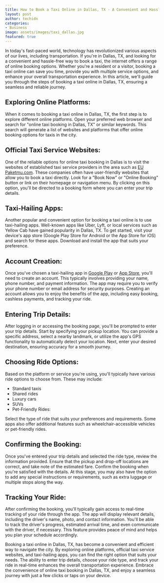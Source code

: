 ```yaml
---
title: How to Book a Taxi Online in Dallas, TX - A Convenient and Hassle-Free Option
layout: post
author: techidn
categories: 
- Business
image: assets/images/taxi_dallas.jpg
featured: true
---
```


In today's fast-paced world, technology has revolutionized various aspects of our lives, including transportation. If you're in Dallas, TX, and looking for a convenient and hassle-free way to book a taxi, the internet offers a range of online booking options. Whether you're a resident or a visitor, booking a taxi online can save you time, provide you with multiple service options, and enhance your overall transportation experience. In this article, we'll guide you through the steps of booking a taxi online in Dallas, TX, ensuring a seamless and reliable journey.

## Exploring Online Platforms:
When it comes to booking a taxi online in Dallas, TX, the first step is to explore different online platforms. Open your preferred web browser and search for "online taxi booking in Dallas, TX" or similar keywords. This search will generate a list of websites and platforms that offer online booking options for taxis in the city.

## Official Taxi Service Websites:
One of the reliable options for online taxi booking in Dallas is to visit the websites of established taxi service providers in the area such as [EU Paketmu.com](https://eu.paketmu.com/). These companies often have user-friendly websites that allow you to book a taxi directly. Look for a "Book Now" or "Online Booking" button or link on their homepage or navigation menu. By clicking on this option, you'll be directed to a booking form where you can enter your trip details.

## Taxi-Hailing Apps:
Another popular and convenient option for booking a taxi online is to use taxi-hailing apps. Well-known apps like Uber, Lyft, or local services such as Yellow Cab have gained popularity in Dallas, TX. To get started, visit your device's app store (Google Play Store for Android or the App Store for iOS) and search for these apps. Download and install the app that suits your preference.

## Account Creation:
Once you've chosen a taxi-hailing app in [Google Play](https://play.google.com/) or [App Store](https://www.apple.com/id/app-store/), you'll need to create an account. This typically involves providing your name, phone number, and payment information. The app may require you to verify your phone number or email address for security purposes. Creating an account allows you to enjoy the benefits of the app, including easy booking, cashless payments, and tracking your ride.

## Entering Trip Details:
After logging in or accessing the booking page, you'll be prompted to enter your trip details. Start by specifying your pickup location. You can provide a specific address, select a nearby landmark, or utilize the app's GPS functionality to automatically detect your location. Next, enter your desired destination, ensuring accuracy for a smooth journey.

## Choosing Ride Options:
Based on the platform or service you're using, you'll typically have various ride options to choose from. These may include:

- Standard taxis
- Shared rides
- Luxury cars
- SUVs
- Pet-Friendly Rides:

Select the type of ride that suits your preferences and requirements. Some apps also offer additional features such as wheelchair-accessible vehicles or pet-friendly rides.

## Confirming the Booking:
Once you've entered your trip details and selected the ride type, review the information provided. Ensure that the pickup and drop-off locations are correct, and take note of the estimated fare. Confirm the booking when you're satisfied with the details. At this stage, you may also have the option to add any special instructions or requirements, such as extra luggage or multiple stops along the way.

## Tracking Your Ride:
After confirming the booking, you'll typically gain access to real-time tracking of your ride through the app. The app will display relevant details, including the driver's name, photo, and contact information. You'll be able to track the driver's progress, estimated arrival time, and even communicate with the driver, if necessary. This feature provides peace of mind and helps you plan your schedule accordingly.

Booking a taxi online in Dallas, TX, has become a convenient and efficient way to navigate the city. By exploring online platforms, official taxi service websites, and taxi-hailing apps, you can find the right option that suits your needs. The ability to enter trip details, choose your ride type, and track your ride in real-time enhances the overall transportation experience. Embrace the convenience of online taxi booking in Dallas, TX, and enjoy a seamless journey with just a few clicks or taps on your device.
